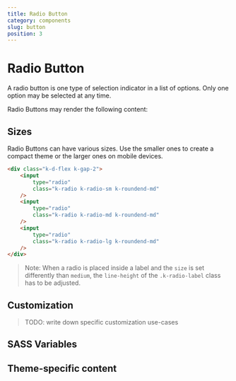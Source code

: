 ```yaml
---
title: Radio Button
category: components
slug: button
position: 3
---
```


# Radio Button

A radio button is one type of selection indicator in a list of options. Only one option may be selected at any time.

Radio Buttons may render the following content:

## Sizes

Radio Buttons can have various sizes. Use the smaller ones to create a compact theme or the larger ones on mobile devices.
```html
<div class="k-d-flex k-gap-2">
    <input
        type="radio"
        class="k-radio k-radio-sm k-roundend-md"
    />
    <input
        type="radio"
        class="k-radio k-radio-md k-roundend-md"
    />
    <input
        type="radio"
        class="k-radio k-radio-lg k-roundend-md"
    />
</div>
```

> Note: When a radio is placed inside a label and the `size` is set differently than `medium`, the `line-height` of the `.k-radio-label` class has to be adjusted.

## Customization

> TODO: write down specific customization use-cases

## SASS Variables

<import file="./packages/$THEME_NAME/scss/radio/_variables.scss" />

## Theme-specific content

<import file="./packages/$THEME_NAME/scss/radio/index.md" />

